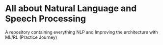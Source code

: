# All about Natural Language and Speech Processing
A repository containing everything NLP and Improving the architecture with ML/RL (Practice Journey)
                                     
   
